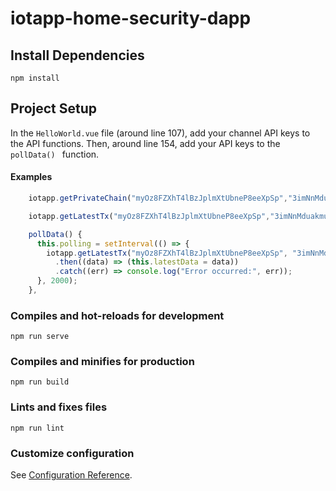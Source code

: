 # iotapp-home-security-dapp

## Install Dependencies
```
npm install
```

## Project Setup
In the ```HelloWorld.vue``` file (around line 107), add your channel API keys to the API functions. Then, around line 154, add your API keys to the ```pollData() ``` function.

#### Examples
```javascript
    iotapp.getPrivateChain("myOz8FZXhT4lBzJplmXtUbneP8eeXpSp","3imNnMduakmu6JmFafIxnu8WJj28BjQI")

    iotapp.getLatestTx("myOz8FZXhT4lBzJplmXtUbneP8eeXpSp","3imNnMduakmu6JmFafIxnu8WJj28BjQI")
```
```javascript
    pollData() {
      this.polling = setInterval(() => {
        iotapp.getLatestTx("myOz8FZXhT4lBzJplmXtUbneP8eeXpSp", "3imNnMduakmu6JmFafIxnu8WJj28BjQI")
          .then((data) => (this.latestData = data))
          .catch((err) => console.log("Error occurred:", err));
      }, 2000);
    },
```

### Compiles and hot-reloads for development
```
npm run serve
```

### Compiles and minifies for production
```
npm run build
```

### Lints and fixes files
```
npm run lint
```

### Customize configuration
See [Configuration Reference](https://cli.vuejs.org/config/).
